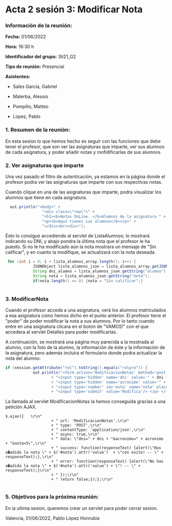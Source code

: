 # Acta 2 sesión 3: Modificar Nota
### Información de la reunión:
**Fecha:**  01/06/2022

**Hora:**  16:30 h

**Identificador del grupo:** 3ti21_G2

**Tipo de reunión:** Presencial

**Asistentes:**

- Sales García, Gabriel

- Malerba, Alessio

- Pompilio, Matteo

- Lopez, Pablo


### 1. Resumen de la reunión:

En esta sesion lo que hemos hecho es seguir con las funciones que debe tener el profesor, que son ver las asignaturas que imparte, ver sus alumnos de cada asignatura, y poder añadir notas y mofidificarlas de sus alumnos.
 

### 2. Ver asignaturas que imparte

Una vez pasado el filtro de autenticación, ya estamos en la página donde el profesor podra ver las asignaturas que imparte con sus respectivas notas. 

Cuando clique en una de las asignaturas que imparte, podra visualizar los alumnos que tiene en cada asignatura. 
```java
  out.println("<body>" + 
                "<div class=\"row\">" + 
                "<h1><b>Notas OnLine. </b>Alumnos de la asignatura " + acronimo + "</h1>" + 
                "<p><b>Aquí tienes sus alumnos</b></p>" + 
                "</div><br><div>");
```


Ésto lo consigue accediendo al servlet de ListaAlumnos; lo mostrará indicando su DNI, y abajo pondra la última nota que el profesor le ha puesto. Si no le ha modificado aún la nota mostrara un mensaje de "Sin calificar", y en cuanto la modifique, se actualizará con la nota deseada.

```java
 for (int i = 0; i < lista_alumnos_array.length(); i++) {
            JSONObject lista_alumnos_json = lista_alumnos_array.getJSONObject(i);
            String dni_alumno = lista_alumnos_json.getString("alumno");
            String nota = lista_alumnos_json.getString("nota");
            if(nota.length() == 0) {nota = "Sin calificar";}
            
```



### 3. ModificarNota

Cuando el profesor acceda a una asignatura, verá los alumnos matriculados a esa asignatura como hemos dicho en el punto anterior. El profesor tiene el "poder" de poder modificar la nota a sus alumnos. Por lo tanto cuando entre en una asignatura
clicara en el boton de "VAMOS!" con el que accedera al servlet Detalles para poder modificarlas.

A continuación, se mostrará una página muy parecida a la mostrada al alumno, con la foto de la alumno, la información de éste y la información de la asignatura, pero además incluira el formulario donde podra actualizar la nota del alumno: 

```java
if (session.getAttribute("rol").toString().equals("rolpro")) {
            out.println("<form action='ModificacionNotas' method='post'> <p> Introduzca la nueva nota(): "
                    + "<input type='hidden' name='dni' value='" + dni + "'/>"
                    + "<input type='hidden' name='acronimo' value='" + acronimo + "'/>"
                    + "<input type='number' id='nota' name='nota' placeholder='" + nota_asignatura + "' min='1' max='10'/>"
                    + "<input type='submit' value='Modifica'/> </p> </form>");

````

La llamada al servlet ModificacionNotas la hemos conseguida gracias a una petición AJAX. 

````
$.ajax({   \r\n"
                    + " url: 'ModificacionNotas',\r\n"
                    + " type: 'POST',\r\n"
                    + " contentType: 'application/json',\r\n"
                    + " async: true,\r\n"
                    + " data: \"dni=" + dni + "&acronimo=" + acronimo + "&nota=5\",\r\n"
                    + " success: function(responseText) {alert(\"Has a�adido la nota \" + $('#nota').attr('value')  + \"con exito! -- \" + responseText);},\r\n"
                    + " error: function(responseText) {alert(\"No has a�adido la nota \" + $('#nota').attr('value') + \"! -- \" + responseText);}\r\n"
                    + " });\r\n"
                    + " return false;});};\r\n"
                    
````



### 5. Objetivos para la próxima reunión:

En la ultima sesion, queremos crear un servlet para poder cerrar sesion. 

Valencia, 01/06/2022, Pablo López Honrubia

